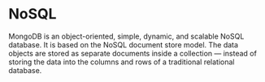 # NoSQL

MongoDB is an object-oriented, simple, dynamic, and scalable NoSQL database. It is based on the NoSQL document store model. The data objects are stored as separate documents inside a collection — instead of storing the data into the columns and rows of a traditional relational database.
